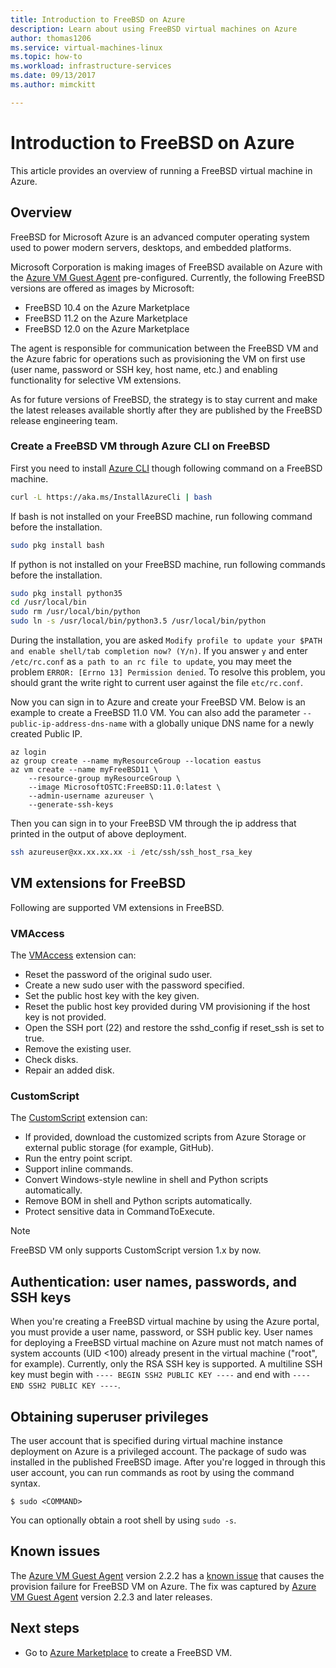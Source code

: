 ```yaml
---
title: Introduction to FreeBSD on Azure 
description: Learn about using FreeBSD virtual machines on Azure
author: thomas1206
ms.service: virtual-machines-linux
ms.topic: how-to
ms.workload: infrastructure-services
ms.date: 09/13/2017
ms.author: mimckitt

---
```

# Introduction to FreeBSD on Azure
This article provides an overview of running a FreeBSD virtual machine in Azure.

## Overview
FreeBSD for Microsoft Azure is an advanced computer operating system used to power modern servers, desktops, and embedded platforms.

Microsoft Corporation is making images of FreeBSD available on Azure with the [Azure VM Guest Agent](https://github.com/Azure/WALinuxAgent/) pre-configured. Currently, the following FreeBSD versions are offered as images by Microsoft:

- FreeBSD 10.4 on the Azure Marketplace
- FreeBSD 11.2 on the Azure Marketplace
- FreeBSD 12.0 on the Azure Marketplace

The agent is responsible for communication between the FreeBSD VM and the Azure fabric for operations such as provisioning the VM on first use (user name, password or SSH key, host name, etc.) and enabling functionality for selective VM extensions.

As for future versions of FreeBSD, the strategy is to stay current and make the latest releases available shortly after they are published by the FreeBSD release engineering team.

### Create a FreeBSD VM through Azure CLI on FreeBSD
First you need to install [Azure CLI](/cli/azure/get-started-with-azure-cli) though following command on a FreeBSD machine.

```bash 
curl -L https://aka.ms/InstallAzureCli | bash
```

If bash is not installed on your FreeBSD machine, run following command before the installation. 

```bash
sudo pkg install bash
```

If python is not installed on your FreeBSD machine, run following commands before the installation. 

```bash
sudo pkg install python35
cd /usr/local/bin 
sudo rm /usr/local/bin/python 
sudo ln -s /usr/local/bin/python3.5 /usr/local/bin/python
```

During the installation, you are asked `Modify profile to update your $PATH and enable shell/tab completion now? (Y/n)`. If you answer `y` and enter `/etc/rc.conf` as `a path to an rc file to update`, you may meet the problem `ERROR: [Errno 13] Permission denied`. To resolve this problem, you should grant the write right to current user against the file `etc/rc.conf`.

Now you can sign in to Azure and create your FreeBSD VM. Below is an example to create a FreeBSD 11.0 VM. You can also add the parameter `--public-ip-address-dns-name` with a globally unique DNS name for a newly created Public IP. 

```azurecli
az login 
az group create --name myResourceGroup --location eastus
az vm create --name myFreeBSD11 \
    --resource-group myResourceGroup \
    --image MicrosoftOSTC:FreeBSD:11.0:latest \
    --admin-username azureuser \
    --generate-ssh-keys
```

Then you can sign in to your FreeBSD VM through the ip address that printed in the output of above deployment. 

```bash
ssh azureuser@xx.xx.xx.xx -i /etc/ssh/ssh_host_rsa_key
```   

## VM extensions for FreeBSD
Following are supported VM extensions in FreeBSD.

### VMAccess
The [VMAccess](https://github.com/Azure/azure-linux-extensions/tree/master/VMAccess) extension can:

* Reset the password of the original sudo user.
* Create a new sudo user with the password specified.
* Set the public host key with the key given.
* Reset the public host key provided during VM provisioning if the host key is not provided.
* Open the SSH port (22) and restore the sshd_config if reset_ssh is set to true.
* Remove the existing user.
* Check disks.
* Repair an added disk.

### CustomScript
The [CustomScript](https://github.com/Azure/azure-linux-extensions/tree/master/CustomScript) extension can:

* If provided, download the customized scripts from Azure Storage or external public storage (for example, GitHub).
* Run the entry point script.
* Support inline commands.
* Convert Windows-style newline in shell and Python scripts automatically.
* Remove BOM in shell and Python scripts automatically.
* Protect sensitive data in CommandToExecute.

> [!NOTE]
> FreeBSD VM only supports CustomScript version 1.x by now.  

## Authentication: user names, passwords, and SSH keys
When you're creating a FreeBSD virtual machine by using the Azure portal, you must provide a user name, password, or SSH public key.
User names for deploying a FreeBSD virtual machine on Azure must not match names of system accounts (UID <100) already present in the virtual machine ("root", for example).
Currently, only the RSA SSH key is supported. A multiline SSH key must begin with `---- BEGIN SSH2 PUBLIC KEY ----` and end with `---- END SSH2 PUBLIC KEY ----`.

## Obtaining superuser privileges
The user account that is specified during virtual machine instance deployment on Azure is a privileged account. The package of sudo was installed in the published FreeBSD image.
After you're logged in through this user account, you can run commands as root by using the command syntax.

```
$ sudo <COMMAND>
```

You can optionally obtain a root shell by using `sudo -s`.

## Known issues
The [Azure VM Guest Agent](https://github.com/Azure/WALinuxAgent/) version 2.2.2 has a [known issue](https://github.com/Azure/WALinuxAgent/pull/517) that causes the provision failure for FreeBSD VM on Azure. The fix was captured by [Azure VM Guest Agent](https://github.com/Azure/WALinuxAgent/) version 2.2.3 and later releases. 

## Next steps
* Go to [Azure Marketplace](https://azuremarketplace.microsoft.com/marketplace/apps/Microsoft.FreeBSD112) to create a FreeBSD VM.
